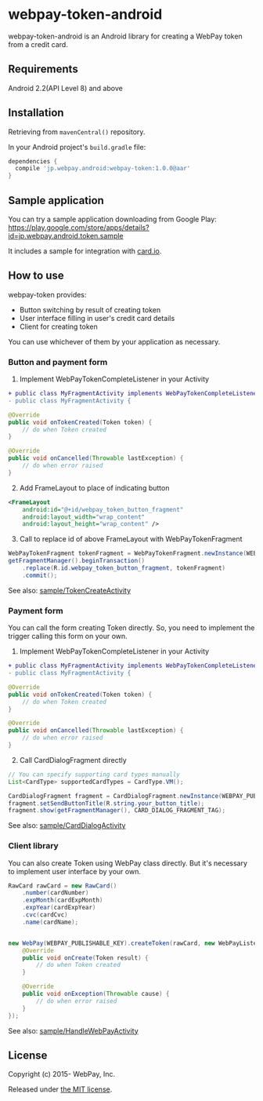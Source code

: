 # webpay-token-android

webpay-token-android is an Android library for creating a WebPay token from a credit card.

## Requirements

Android 2.2(API Level 8) and above

## Installation

Retrieving from `mavenCentral()` repository.

In your Android project's `build.gradle` file:


```groovy
dependencies {
  compile 'jp.webpay.android:webpay-token:1.0.0@aar'
}
```

## Sample application

You can try a sample application downloading from Google Play: https://play.google.com/store/apps/details?id=jp.webpay.android.token.sample

It includes a sample for integration with [card.io](https://www.card.io/).

## How to use

webpay-token provides:

- Button switching by result of creating token
- User interface filling in user's credit card details
- Client for creating token

You can use whichever of them by your application as necessary.

### Button and payment form

1. Implement WebPayTokenCompleteListener in your Activity

```diff
+ public class MyFragmentActivity implements WebPayTokenCompleteListener {
- public class MyFragmentActivity {
```

```java
@Override
public void onTokenCreated(Token token) {
    // do when Token created
}

@Override
public void onCancelled(Throwable lastException) {
    // do when error raised
}
```

2. Add FrameLayout to place of indicating button

```xml
<FrameLayout
    android:id="@+id/webpay_token_button_fragment"
    android:layout_width="wrap_content"
    android:layout_height="wrap_content" />
```

3. Call to replace id of above FrameLayout with WebPayTokenFragment

```java
WebPayTokenFragment tokenFragment = WebPayTokenFragment.newInstance(WEBPAY_PUBLISHABLE_KEY);
getFragmentManager().beginTransaction()
    .replace(R.id.webpay_token_button_fragment, tokenFragment)
    .commit();
```

See also: [sample/TokenCreateActivity](https://github.com/webpay/webpay-token-android/blob/master/sample/src/main/java/jp/webpay/android/token/sample/TokenCreateActivity.java)

### Payment form

You can call the form creating Token directly.
So, you need to implement the trigger calling this form on your own.

1. Implement WebPayTokenCompleteListener in your Activity

```diff
+ public class MyFragmentActivity implements WebPayTokenCompleteListener {
- public class MyFragmentActivity {
```

```java
@Override
public void onTokenCreated(Token token) {
    // do when Token created
}

@Override
public void onCancelled(Throwable lastException) {
    // do when error raised
}
```

2. Call CardDialogFragment directly

```java
// You can specify supporting card types manually
List<CardType> supportedCardTypes = CardType.VM();

CardDialogFragment fragment = CardDialogFragment.newInstance(WEBPAY_PUBLISHABLE_KEY, supportedCardTypes);
fragment.setSendButtonTitle(R.string.your_button_title);
fragment.show(getFragmentManager(), CARD_DIALOG_FRAGMENT_TAG);
```

See also: [sample/CardDialogActivity](https://github.com/webpay/webpay-token-android/blob/master/sample/src/main/java/jp/webpay/android/token/sample/CardDialogActivity.java)

### Client library

You can also create Token using WebPay class directly.
But it's necessary to implement user interface by your own.

```java
RawCard rawCard = new RawCard()
    .number(cardNumber)
    .expMonth(cardExpMonth)
    .expYear(cardExpYear)
    .cvc(cardCvc)
    .name(cardName);


new WebPay(WEBPAY_PUBLISHABLE_KEY).createToken(rawCard, new WebPayListener<Token>() {
    @Override
    public void onCreate(Token result) {
        // do when Token created
    }

    @Override
    public void onException(Throwable cause) {
        // do when error raised
    }
});
```

See also: [sample/HandleWebPayActivity](https://github.com/webpay/webpay-token-android/blob/master/sample/src/main/java/jp/webpay/android/token/sample/HandleWebPayActivity.java)

## License

Copyright (c) 2015- WebPay, Inc.

Released under [the MIT license](http://opensource.org/licenses/mit-license.html).
